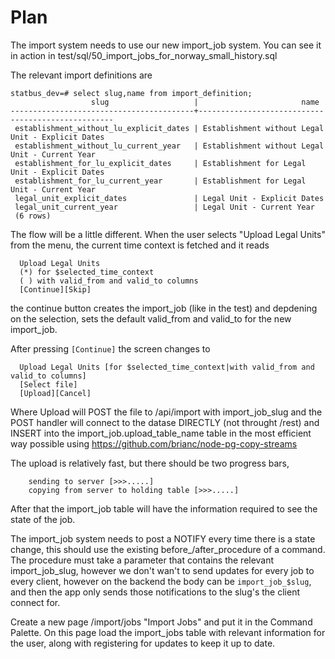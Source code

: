 # Plan
The import system needs to use our new import_job system.
You can see it in action in test/sql/50_import_jobs_for_norway_small_history.sql

The relevant import definitions are
```
statbus_dev=# select slug,name from import_definition;
                  slug                   |                       name
-----------------------------------------+---------------------------------------------------
 establishment_without_lu_explicit_dates | Establishment without Legal Unit - Explicit Dates
 establishment_without_lu_current_year   | Establishment without Legal Unit - Current Year
 establishment_for_lu_explicit_dates     | Establishment for Legal Unit - Explicit Dates
 establishment_for_lu_current_year       | Establishment for Legal Unit - Current Year
 legal_unit_explicit_dates               | Legal Unit - Explicit Dates
 legal_unit_current_year                 | Legal Unit - Current Year
 (6 rows)
 ```
 
 The flow will be a little different.
 When the user selects "Upload Legal Units" from the menu, the current time context is fetched and it reads
 ```
   Upload Legal Units
   (*) for $selected_time_context
   ( ) with valid_from and valid_to columns
   [Continue][Skip]
 ```
the continue button creates the import_job (like in the test) and depdening on the selection, sets the default valid_from and valid_to for the new import_job.

After pressing `[Continue]` the screen changes to
 ```
   Upload Legal Units [for $selected_time_context|with valid_from and valid_to columns]
   [Select file]
   [Upload][Cancel]
 ```

Where Upload will POST the file to /api/import with import_job_slug and the POST handler
will connect to the datase DIRECTLY (not throught /rest) and INSERT into the import_job.upload_table_name
table in the most efficient way possible using https://github.com/brianc/node-pg-copy-streams

The upload is relatively fast, but there should be two progress bars,
```
    sending to server [>>>.....]
    copying from server to holding table [>>>.....]
```

After that the import_job table will have the information required to see the state of the job.

The import_job system needs to post a NOTIFY every time there is a state change,
this should use the existing before_/after_procedure of a command.
The procedure must take a parameter that contains the relevant import_job_slug,
however we don't wan't to send updates for every job to every client,
however on the backend the body can be `import_job_$slug`,
and then the app only sends those notifications to the slug's the client
connect for.

Create a new page /import/jobs "Import Jobs" and put it in the Command Palette.
On this page load the import_jobs table with relevant information for the user,
along with registering for updates to keep it up to date.
